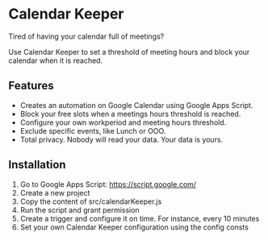 # Calendar Keeper

Tired of having your calendar full of meetings?

Use Calendar Keeper to set a threshold of meeting hours and block your calendar when it is reached.

## Features
- Creates an automation on Google Calendar using Google Apps Script.
- Block your free slots when a meetings hours threshold is reached.
- Configure your own workperiod and meeting hours threshold.
- Exclude specific events, like Lunch or OOO.
- Total privacy. Nobody will read your data. Your data is yours.

## Installation
1. Go to Google Apps Script: <https://script.google.com/>
2. Create a new project
3. Copy the content of src/calendarKeeper.js
4. Run the script and grant permission
5. Create a trigger and configure it on time. For instance, every 10 minutes
6. Set your own Calendar Keeper configuration using the config consts